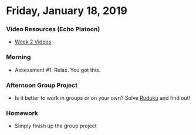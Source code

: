 Friday, January 18, 2019
====================
### Video Resources (Echo Platoon)
- [Week 2 Videos](https://www.youtube.com/watch?v=3D0PZLbCiJg&list=PLu0CiQ7bzwESx8jeVEBPADHNPlm5zrIZy)

### Morning
* Assessment #1. Relax. You got this.

### Afternoon Group Project
* Is it better to work in groups or on your own? Solve [Ruduku](https://github.com/hotelplatoon/ruduku) and find out!

### Homework
* Simply finish up the group project
